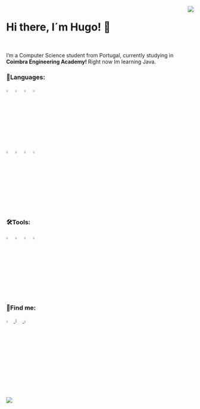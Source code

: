 <img src="https://cdni.iconscout.com/illustration/premium/thumb/coding-study-4024615-3328754.png" align="right">
<h1> Hi there, I´m Hugo! 👋 </h1>

<br>

I’m a Computer Science student from Portugal, currently studying in <b> Coimbra Engineering Academy! </b>  Right now Im learning Java.

<h3>🔧Languages: </h3>
<p>
<img src="https://cdn.jsdelivr.net/gh/devicons/devicon/icons/c/c-original.svg"  width=4% height=4%>
<img src="https://cdn.jsdelivr.net/gh/devicons/devicon/icons/cplusplus/cplusplus-original.svg" width=4% height=4%>
<img src="https://cdn.jsdelivr.net/gh/devicons/devicon/icons/javascript/javascript-original.svg" width=4% height=4%>
<img src="https://cdn.jsdelivr.net/gh/devicons/devicon/icons/html5/html5-original.svg" width=4% height=4%> <br>
<img src="https://cdn.jsdelivr.net/gh/devicons/devicon/icons/css3/css3-original.svg" width=4% height=4%>
<img src="https://cdn.jsdelivr.net/gh/devicons/devicon/icons/mysql/mysql-original-wordmark.svg" width=4% height=4%>
<img src="https://cdn.jsdelivr.net/gh/devicons/devicon/icons/matlab/matlab-original.svg" width=4% height=4%/>
<img src="https://cdn.jsdelivr.net/gh/devicons/devicon/icons/java/java-original.svg" width=4% height=4%/>
</p>
<h3>🛠️Tools: </h3>
<p>
<img src="https://cdn.jsdelivr.net/gh/devicons/devicon/icons/vscode/vscode-original.svg" width=4% height=4%>
      <img src="https://cdn.jsdelivr.net/gh/devicons/devicon/icons/intellij/intellij-original.svg" width=4% height=4%>
<img src="https://cdn.jsdelivr.net/gh/devicons/devicon/icons/unix/unix-original.svg" width=4% height=4%>
<img src="https://cdn.jsdelivr.net/gh/devicons/devicon/icons/windows8/windows8-original.svg" width=4% height=4%>
</p>
<h3>🔎Find me: </h3>
<p>
<a href=https://www.linkedin.com/in/hugo-ferreira-aa6390230>
<img src="https://cdn.jsdelivr.net/gh/devicons/devicon/icons/linkedin/linkedin-original.svg" width=4% height=4%>
</a>
<a href=https://twitter.com/hugo_ferreira16>
<img src="https://cdn.jsdelivr.net/gh/devicons/devicon/icons/twitter/twitter-original.svg" width=4% height=5%>
</a>
 <a href=https://www.instagram.com/hugo.ferreira7/>
<img src="https://logo-logos.com/wp-content/uploads/2016/10/Instagram_logo_icon.png" width=4% height=4%>
 </a>
</p>







<img src="https://github-readme-stats.vercel.app/api?username=hooper1337&&show_icons=true&title_color=ffffff&icon_color=bb2acf&text_color=daf7dc&bg_color=151515">
